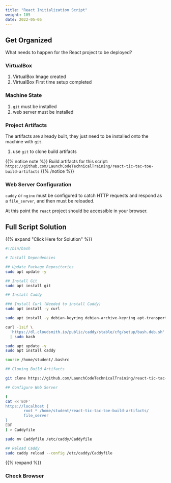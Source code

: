 ```yaml
---
title: "React Initialization Script"
weight: 105
date: 2022-05-05
---
```


## Get Organized

What needs to happen for the React project to be deployed?

### VirtualBox

1. VirtualBox Image created
1. VirtualBox First time setup completed

### Machine State

1. `git` must be installed
1. web server must be installed

### Project Artifacts

The artifacts are already built, they just need to be installed onto the machine with `git`.

1. use `git` to clone build artifacts

{{% notice note %}}
Build artifacts for this script: `https://github.com/LaunchCodeTechnicalTraining/react-tic-tac-toe-build-artifacts`
{{% /notice %}}

### Web Server Configuration

`caddy` or `nginx` must be configured to catch HTTP requests and respond as a `file_server`, and then must be reloaded.

At this point the `react` project should be accessible in your browser.

## Full Script Solution
{{% expand "Click Here for Solution" %}}
```bash
#!/bin/bash

# Install Dependencies

## Update Package Repositories
sudo apt update -y

## Install Git
sudo apt install git

## Install Caddy

### Install Curl (Needed to install Caddy)
sudo apt install -y curl

sudo apt install -y debian-keyring debian-archive-keyring apt-transport-https

curl -1sLf \
  'https://dl.cloudsmith.io/public/caddy/stable/cfg/setup/bash.deb.sh' \
  | sudo bash

sudo apt update -y
sudo apt install caddy

source /home/student/.bashrc

## Cloning Build Artifacts

git clone https://github.com/LaunchCodeTechnicalTraining/react-tic-tac-toe-build-artifacts

## Configure Web Server

(
cat <<'EOF'
https://localhost {
        root * /home/student/react-tic-tac-toe-build-artifacts/
        file_server
}
EOF
) > Caddyfile

sudo mv Caddyfile /etc/caddy/Caddyfile

## Reload Caddy
sudo caddy reload --config /etc/caddy/Caddyfile
```
{{% /expand %}}

### Check Browser